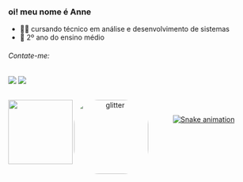 ### oi! meu nome é Anne

- 👩‍💻 cursando técnico em análise e desenvolvimento de sistemas
- 📖 2º ano do ensino médio
</div>
    <h6> Contate-me: </h6>
  <div>    
  <a href = "mailto: anneestherlf10@gmail.com"><img src="https://img.shields.io/badge/-Gmail-%23333?style=for-the-badge&logo=gmail&logoColor=white" target="_blank"></a>
    <a href="https://instagram.com/anneestherlf" target="_blank"><img src="https://img.shields.io/badge/-Instagram-%23E4405F?style=for-the-badge&logo=instagram&logoColor=white" target="_blank"></a>

##

<div align="center">
  <a href="https://github.com/anneestherlf">
  <img align="left" height="130em" src="https://github-readme-stats.vercel.app/api/top-langs/?username=anneestherlf&layout=compact&langs_count=7&theme=nightowl"/>
  <img align="left" alt="glitter" src="https://media0.giphy.com/media/xT9IgzvnOyNDYnxeHS/200.gif" height="150" style="border-radius:50px;"
</div>
    
  <div style="display: inline_block"><br>
 
    
  ![Snake animation](https://github.com/anneestherlf/anneestherlf/blob/output/github-contribution-grid-snake.svg)
    
</div>
